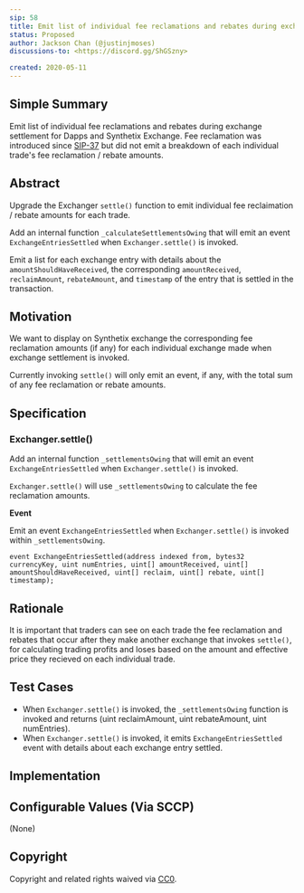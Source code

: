 ```yaml
---
sip: 58
title: Emit list of individual fee reclamations and rebates during exchange settlement
status: Proposed
author: Jackson Chan (@justinjmoses)
discussions-to: <https://discord.gg/ShGSzny>

created: 2020-05-11
---
```


<!--You can leave these HTML comments in your merged SIP and delete the visible duplicate text guides, they will not appear and may be helpful to refer to if you edit it again. This is the suggested template for new SIPs. Note that an SIP number will be assigned by an editor. When opening a pull request to submit your SIP, please use an abbreviated title in the filename, `sip-draft_title_abbrev.md`. The title should be 44 characters or less.-->

## Simple Summary

<!--"If you can't explain it simply, you don't understand it well enough." Provide a simplified and layman-accessible explanation of the SIP.-->

Emit list of individual fee reclamations and rebates during exchange settlement for Dapps and Synthetix Exchange. Fee reclamation was introduced since [SIP-37](./sip-37.md) but did not emit a breakdown of each individual trade's fee reclamation / rebate amounts.

## Abstract

<!--A short (~200 word) description of the technical issue being addressed.-->

Upgrade the Exchanger `settle()` function to emit individual fee reclaimation / rebate amounts for each trade.

Add an internal function `_calculateSettlementsOwing` that will emit an event `ExchangeEntriesSettled` when `Exchanger.settle()` is invoked.

Emit a list for each exchange entry with details about the `amountShouldHaveReceived`, the corresponding `amountReceived`, `reclaimAmount`, `rebateAmount`, and `timestamp` of the entry that is settled in the transaction.

## Motivation

<!--The motivation is critical for SIPs that want to change Synthetix. It should clearly explain why the existing protocol specification is inadequate to address the problem that the SIP solves. SIP submissions without sufficient motivation may be rejected outright.-->

We want to display on Synthetix exchange the corresponding fee reclamation amounts (if any) for each individual exchange made when exchange settlement is invoked.

Currently invoking `settle()` will only emit an event, if any, with the total sum of any fee reclamation or rebate amounts.

## Specification

<!--The technical specification should describe the syntax and semantics of any new feature.-->

### Exchanger.settle() ###

Add an internal function `_settlementsOwing` that will emit an event `ExchangeEntriesSettled` when `Exchanger.settle()` is invoked.

`Exchanger.settle()` will use `_settlementsOwing` to calculate the fee reclamation amounts.

**Event**

Emit an event `ExchangeEntriesSettled` when `Exchanger.settle()` is invoked within `_settlementsOwing`.

```solidity
event ExchangeEntriesSettled(address indexed from, bytes32 currencyKey, uint numEntries, uint[] amountReceived, uint[] amountShouldHaveReceived, uint[] reclaim, uint[] rebate, uint[] timestamp);
```

## Rationale

<!--The rationale fleshes out the specification by describing what motivated the design and why particular design decisions were made. It should describe alternate designs that were considered and related work, e.g. how the feature is supported in other languages. The rationale may also provide evidence of consensus within the community, and should discuss important objections or concerns raised during discussion.-->

It is important that traders can see on each trade the fee reclamation and rebates that occur after they make another exchange that invokes `settle()`, for calculating trading profits and loses based on the amount and effective price they recieved on each individual trade.

## Test Cases

<!--Test cases for an implementation are mandatory for SIPs but can be included with the implementation..-->

- When `Exchanger.settle()` is invoked, the `_settlementsOwing` function is invoked and returns (uint reclaimAmount, uint rebateAmount, uint numEntries).
- When `Exchanger.settle()` is invoked, it emits `ExchangeEntriesSettled` event with details about each exchange entry settled.

## Implementation

<!--The implementations must be completed before any SIP is given status "Implemented", but it need not be completed before the SIP is "Approved". While there is merit to the approach of reaching consensus on the specification and rationale before writing code, the principle of "rough consensus and running code" is still useful when it comes to resolving many discussions of API details.-->

## Configurable Values (Via SCCP)

<!--Please list all values configurable via SCCP under this implementation.-->

(None)

## Copyright

Copyright and related rights waived via [CC0](https://creativecommons.org/publicdomain/zero/1.0/).
